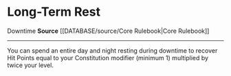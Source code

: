 ﻿---
id: '521'
name: Long-Term Rest
rarity: Common
source: '[[DATABASE/source/Core Rulebook|Core Rulebook]]'
trait:
- '[[DATABASE/trait/Downtime|Downtime]]'
type: Action

---
# Long-Term Rest

<span class="item-trait">Downtime</span>
**Source** [[DATABASE/source/Core Rulebook|Core Rulebook]]

---
You can spend an entire day and night resting during downtime to recover Hit Points equal to your Constitution modifier (minimum 1) multiplied by twice your level.